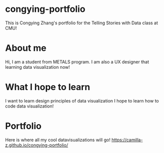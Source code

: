 # congying-portfolio
This is Congying Zhang's portfolio for the Telling Stories with Data class at CMU!

# About me
Hi, I am a student from METALS program. I am also a UX designer that learning data visualization now!

# What I hope to learn
I want to learn design principles of data visualization
I hope to learn how to code data visualization!

# Portfolio
Here is where all my cool datavisualizations will go!
https://camilla-z.github.io/congying-portfolio/
